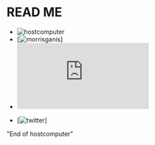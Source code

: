 READ ME
=====
+ ![hostcomputer](https://avatars1.githubusercontent.com/u/25133519?v=4&s=20)
+ [![morrisganis](https://avatars2.githubusercontent.com/u/32203995?v=4&s=20)]
+ ![hostcomputer](https://rawgit.com/hostcomputer/130159523c694f84013c66f4c7644b7a/raw/b4fe77851f0e62730932f1d69171b9c8368b82df/README.md)
- [![twitter](http://www.twitter.com/MorrisGanis)]

"End of hostcomputer"

